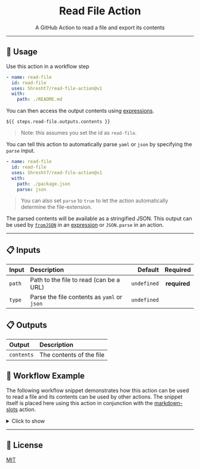 <h1 align='center'>Read File Action</h1>

<p align='center'>
<!-- slot: description  -->
A GitHub Action to read a file and export its contents
<!-- /slot -->
</p>

---

## 📖 Usage

Use this action in a workflow step

```yaml
- name: read-file
  id: read-file
  uses: Shresht7/read-file-action@v1
  with:
    path: ./README.md
```

You can then access the output contents using [expressions][1].

`${{ steps.read-file.outputs.contents }}`

> Note: this assumes you set the id as `read-file`.

You can tell this action to automatically parse `yaml` or `json` by specifying the `parse` input.

```yaml
- name: read-file
  id: read-file
  uses: Shresht7/read-file-action@v1
  with:
    path: ./package.json
    parse: json
```

> You can also set `parse` to `true` to let the action automatically determine the file-extension.

The parsed contents will be available as a stringified JSON. This output can be used by [`fromJSON`][2] in an [expression][1] or `JSON.parse` in an action.

---

## 📋 Inputs

<!-- slot: inputs  -->
| Input  | Description                                 |     Default |   Required   |
| :----- | :------------------------------------------ | ----------: | :----------: |
| `path` | Path to the file to read (can be a URL)     | `undefined` | **required** |
| `type` | Parse the file contents as `yaml` or `json` | `undefined` |              |
<!-- /slot -->

## 📋 Outputs

<!-- slot: outputs  -->
| Output     | Description              |
| :--------- | :----------------------- |
| `contents` | The contents of the file |
<!-- /slot -->

## 📃 Workflow Example

The following workflow snippet demonstrates how this action can be used to read a file and  its contents can be used by other actions. The snippet itself is placed here using this action in conjunction with the [markdown-slots][3] action.

<details>

<summary>Click to show</summary>

<!-- slot: example {prefix: ```yaml} | {suffix: ```} -->
```yaml
# ================
# READ FILE ACTION
# ================

name: Read File Example

# Activation Events
# =================

on:
  # When this workflow file changes
  push:
    branches:
      - main
    paths:
      - .github/workflows/example-workflow.yml

  # Manual workflow dispatch
  workflow_dispatch:

# Jobs
# ====

jobs:
  update-readme:
    runs-on: ubuntu-latest
    steps:
      # Actions Checkout ✅
      # ===================

      - name: checkout
        uses: actions/checkout@v3

      # Read File 📄
      # ============

      - name: read-file
        id: read-file
        uses: Shresht7/read-file-action@main
        with:
          path: ./.github/workflows/example-workflow.yml

      # Markdown Slots 📋
      # =================

      - name: markdown-slots
        id: markdown-slots
        uses: Shresht7/markdown-slots@main
        with:
          slots: |
            - slot: example
              content: ${{ toJSON(steps.read-file.outputs.contents) }}
          # steps.read-file.outputs.contents is itself a YAML string (example-workflow.yml)
          # which causes markdown-slots action to try and parse it as a part of content and fail.
          # the toJSON function forces the results into a one-line string.

      # Push Changes 🌎
      # ===============

      - name: check for changes
        id: git-diff
        run: |
          if git diff --exit-code; then
            echo "::set-output name=changes_exist::false"
          else
            echo "::set-output name=changes_exist::true"
          fi

      - name: push
        if: ${{ steps.git-diff.outputs.changes_exist == 'true' }}
        run: |
          git config user.name 'github-actions[bot]'
          git config user.email 'github-actions[bot]@users.noreply.github.com'
          git add .
          git commit -m 'Update README.md 📄'
          git push

```
<!-- /slot -->

</details>

---

## 📑 License

[MIT](./LICENSE)

<!-- LINKS -->

[1]: https://docs.github.com/en/actions/learn-github-actions/expressions
[2]: https://docs.github.com/en/actions/learn-github-actions/expressions#fromjson
[3]: https://www.github.com/Shresht7/markdown-slots